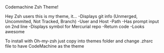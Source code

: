 Codemachine Zsh Theme!

Hey Zsh users this is my theme, it...
  -Displays git info (Unmerged, Uncommited, Not Tracked, Branch)
  -User and Host
  -Path
  -Has prompt input on 2nd line
  -Displays symbol for Mercurial repo
  -Return code
  -Looks awesome

To install with Oh-my-zsh just copy into themes folder and change .zhsrc file to have CodeMachine as the theme

